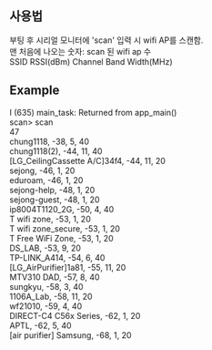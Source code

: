 
## 사용법
부팅 후 시리얼 모니터에 'scan' 입력 시 wifi AP를 스캔함.  
맨 처음에 나오는 숫자: scan 된 wifi ap 수  
SSID    RSSI(dBm)   Channel    Band Width(MHz)  

## Example
I (635) main_task: Returned from app_main()  
scan> scan  
47  
chung1118,      -38,    5,      40  
chung1118(2),   -44,    11,     40  
[LG_CeilingCassette A/C]34f4,   -44,    11,     20  
sejong, -46,    1,      20  
eduroam,        -46,    1,      20  
sejong-help,    -48,    1,      20  
sejong-guest,   -48,    1,      20  
ip8004T1120_2G, -50,    4,      40  
T wifi zone,    -53,    1,      20  
T wifi zone_secure,     -53,    1,      20  
T Free WiFi Zone,       -53,    1,      20  
DS_LAB, -53,    9,      20  
TP-LINK_A414,   -54,    6,      40  
[LG_AirPurifier]1a81,   -55,    11,     20  
MTV310 DAD,     -57,    8,      40  
sungkyu,        -58,    3,      40  
1106A_Lab,      -58,    11,     20  
wf21010,        -59,    4,      40  
DIRECT-C4 C56x Series,  -62,    1,      20  
APTL,   -62,    5,      40  
[air purifier] Samsung, -68,    1,      20  

